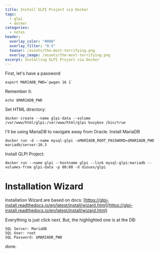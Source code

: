 ```yaml
---
title: Install GLPI Project via Docker 
tags:
  - glpi
  - docker
categories:
  - notes
header:
  overlay_color: "#000"
  overlay_filter: "0.5"
  teaser: /assets/the-most-terrifying.png
  overlay_image: /assets/the-most-terrifying.png
excerpt: Installing GLPI Project via Docker 
---
```

First, let's have a password
```
export MARIADB_PWD=`pwgen 16 1` 
```

Remember it:
```
echo $MARIADB_PWD
```

Set HTML directory:
```
docker create --name glpi-data --volume /var/www/html/glpi:/var/www/html/glpi busybox /bin/true
```

I'll be using MariaDB to navigate away from Oracle.
Install MariaDB
```
docker run -d --name mysql-glpi -eMARIADB_ROOT_PASSWORD=$MARIADB_PWD mariadb/server:10.3
```

Install GLPI Project:
```
docker run --name glpi --hostname glpi --link mysql-glpi:mariadb --volumes-from glpi-data -p 80:80 -d diouxx/glpi
```

# Installation Wizard

Installation Wizard are based on docs:
[https://glpi-install.readthedocs.io/en/latest/install/wizard.html](https://glpi-install.readthedocs.io/en/latest/install/wizard.html)

Everything is just click next. But, the highlighted one is at the DB:

```
SQL Server: MariaDB
SQL User: root
SQL Password: $MARIADB_PWD
```

done.